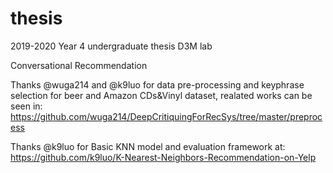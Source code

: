 # thesis
2019-2020 Year 4 undergraduate thesis D3M lab

Conversational Recommendation 

Thanks @wuga214 and @k9luo for data pre-processing and keyphrase selection for beer and Amazon CDs&Vinyl dataset, realated works can be seen in: https://github.com/wuga214/DeepCritiquingForRecSys/tree/master/preprocess

Thanks @k9luo for Basic KNN model and evaluation framework at: https://github.com/k9luo/K-Nearest-Neighbors-Recommendation-on-Yelp
